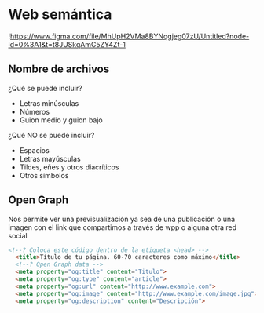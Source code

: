 # Web semántica
!https://www.figma.com/file/MhUpH2VMa8BYNqgjeg07zU/Untitled?node-id=0%3A1&t=t8JUSkqAmC5ZY4Zt-1

## Nombre de archivos

¿Qué se puede incluir?
* Letras minúsculas
* Números
* Guion medio y guion bajo

¿Qué NO se puede incluir?
* Espacios
* Letras mayúsculas
* Tildes, eñes y otros diacríticos
* Otros símbolos

## Open Graph
Nos permite ver una previsualización ya sea de una publicación o una imagen con el link que compartimos a través de wpp o alguna otra red social
~~~html
<!--? Coloca este código dentro de la etiqueta <head> -->
  <title>Título de tu página. 60-70 caracteres como máximo</title>
  <!--? Open Graph data -->
  <meta property="og:title" content="Titulo">
  <meta property="og:type" content="article">
  <meta property="og:url" content="http://www.example.com">
  <meta property="og:image" content="http://www.example.com/image.jpg">
  <meta property="og:description" content="Descripción">
~~~